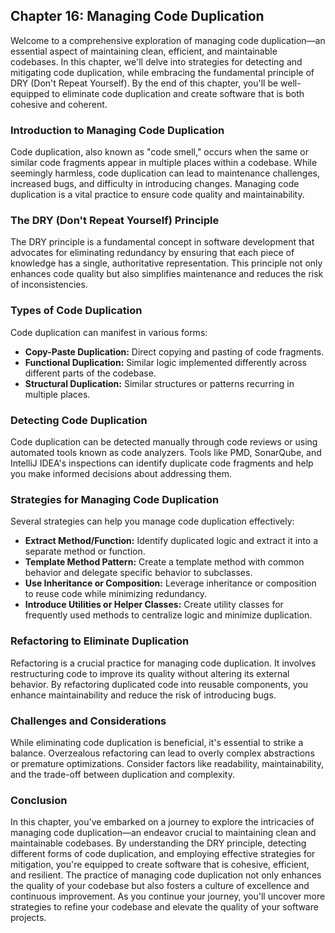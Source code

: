 ## **Chapter 16: Managing Code Duplication**

Welcome to a comprehensive exploration of managing code duplication—an essential aspect of maintaining clean, efficient, and maintainable codebases. In this chapter, we'll delve into strategies for detecting and mitigating code duplication, while embracing the fundamental principle of DRY (Don't Repeat Yourself). By the end of this chapter, you'll be well-equipped to eliminate code duplication and create software that is both cohesive and coherent.

### **Introduction to Managing Code Duplication**

Code duplication, also known as "code smell," occurs when the same or similar code fragments appear in multiple places within a codebase. While seemingly harmless, code duplication can lead to maintenance challenges, increased bugs, and difficulty in introducing changes. Managing code duplication is a vital practice to ensure code quality and maintainability.

### **The DRY (Don't Repeat Yourself) Principle**

The DRY principle is a fundamental concept in software development that advocates for eliminating redundancy by ensuring that each piece of knowledge has a single, authoritative representation. This principle not only enhances code quality but also simplifies maintenance and reduces the risk of inconsistencies.

### **Types of Code Duplication**

Code duplication can manifest in various forms:

- **Copy-Paste Duplication:** Direct copying and pasting of code fragments.
- **Functional Duplication:** Similar logic implemented differently across different parts of the codebase.
- **Structural Duplication:** Similar structures or patterns recurring in multiple places.

### **Detecting Code Duplication**

Code duplication can be detected manually through code reviews or using automated tools known as code analyzers. Tools like PMD, SonarQube, and IntelliJ IDEA's inspections can identify duplicate code fragments and help you make informed decisions about addressing them.

### **Strategies for Managing Code Duplication**

Several strategies can help you manage code duplication effectively:

- **Extract Method/Function:** Identify duplicated logic and extract it into a separate method or function.
- **Template Method Pattern:** Create a template method with common behavior and delegate specific behavior to subclasses.
- **Use Inheritance or Composition:** Leverage inheritance or composition to reuse code while minimizing redundancy.
- **Introduce Utilities or Helper Classes:** Create utility classes for frequently used methods to centralize logic and minimize duplication.

### **Refactoring to Eliminate Duplication**

Refactoring is a crucial practice for managing code duplication. It involves restructuring code to improve its quality without altering its external behavior. By refactoring duplicated code into reusable components, you enhance maintainability and reduce the risk of introducing bugs.

### **Challenges and Considerations**

While eliminating code duplication is beneficial, it's essential to strike a balance. Overzealous refactoring can lead to overly complex abstractions or premature optimizations. Consider factors like readability, maintainability, and the trade-off between duplication and complexity.

### **Conclusion**

In this chapter, you've embarked on a journey to explore the intricacies of managing code duplication—an endeavor crucial to maintaining clean and maintainable codebases. By understanding the DRY principle, detecting different forms of code duplication, and employing effective strategies for mitigation, you're equipped to create software that is cohesive, efficient, and resilient. The practice of managing code duplication not only enhances the quality of your codebase but also fosters a culture of excellence and continuous improvement. As you continue your journey, you'll uncover more strategies to refine your codebase and elevate the quality of your software projects.